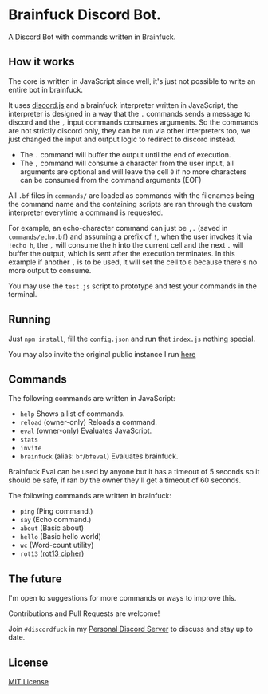# Brainfuck Discord Bot.
A Discord Bot with commands written in Brainfuck.

## How it works
The core is written in JavaScript since well, it's just not possible to write an entire bot in brainfuck.

It uses [discord.js](https://discord.js.org) and a brainfuck interpreter written in JavaScript, the interpreter is designed in a way that the `.` commands sends a message to discord and the `,` input commands consumes arguments. So the commands are not strictly discord only, they can be run via other interpreters too, we just changed the input and output logic to redirect to discord instead.

- The `.` command will buffer the output until the end of execution.
- The `,` command will consume a character from the user input, all arguments are optional and will leave the cell `0` if no more characters can be consumed from the command arguments (EOF)

All `.bf` files in `commands/` are loaded as commands with the filenames being the command name and the containing scripts are ran through the custom interpreter everytime a command is requested.

For example, an echo-character command can just be `,.` (saved in `commands/echo.bf`) and assuming a prefix of `!`, when the user invokes it via `!echo h`, the `,` will consume the `h` into the current cell and the next `.` will buffer the output, which is sent after the execution terminates. In this example if another `,` is to be used, it will set the cell to `0` because there's no more output to consume.

You may use the `test.js` script to prototype and test your commands in the terminal.

## Running
Just `npm install`, fill the `config.json` and run that `index.js` nothing special.

You may also invite the original public instance I run [here](https://discord.com/oauth2/authorize?client_id=411952600586649602&permissions=379968&scope=bot)

## Commands
The following commands are written in JavaScript:
- `help` Shows a list of commands.
- `reload` (owner-only) Reloads a command.
- `eval` (owner-only) Evaluates JavaScript.
- `stats`
- `invite`
- `brainfuck` (alias: `bf`/`bfeval`) Evaluates brainfuck.

Brainfuck Eval can be used by anyone but it has a timeout of 5 seconds so it should be safe, if ran by the owner they'll get a timeout of 60 seconds.

The following commands are written in brainfuck:
- `ping` (Ping command.)
- `say` (Echo command.)
- `about` (Basic about)
- `hello` (Basic hello world)
- `wc` (Word-count utility)
- `rot13` ([rot13 cipher](https://en.m.wikipedia.org/wiki/ROT13))

## The future
I'm open to suggestions for more commands or ways to improve this.

Contributions and Pull Requests are welcome!

Join `#discordfuck` in my [Personal Discord Server](https://discord.gg/mY39Mspjnk) to discuss and stay up to date.

## License
[MIT License](LICENSE)
